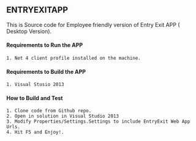## ENTRYEXITAPP


This is Source code for Employee friendly version of Entry Exit APP ( Desktop Version).

#### Requirements to Run the APP

    1. Net 4 client profile installed on the machine.

#### Requirements to Build the APP

    1. Visual Stusio 2013

#### How to Build and Test


    1. Clone code from Github repo.
    2. Open in solution in Visual Studio 2013
    3. Modify Properties/Settings.Settings to include EntryExit Web App Urls.
    4. Hit F5 and Enjoy!.
